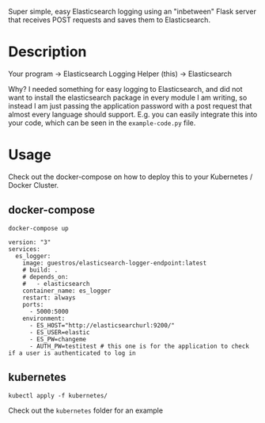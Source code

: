 Super simple, easy Elasticsearch logging using an "inbetween" Flask server that receives POST requests and saves them to Elasticsearch. 

# Description

Your program -> Elasticsearch Logging Helper (this) -> Elasticsearch

Why? I needed something for easy logging to Elasticsearch, and did not want to install the elasticsearch package in every module I am writing, so instead I am just passing the application password with a post request that almost every language should support. E.g. you can easily integrate this into your code, which can be seen in the `example-code.py` file. 

# Usage

Check out the docker-compose on how to deploy this to your Kubernetes / Docker Cluster.

## docker-compose

`docker-compose up`

```
version: "3"
services:
  es_logger:
    image: guestros/elasticsearch-logger-endpoint:latest
    # build: .
    # depends_on: 
    #   - elasticsearch
    container_name: es_logger
    restart: always
    ports:
      - 5000:5000
    environment:
      - ES_HOST="http://elasticsearchurl:9200/"
      - ES_USER=elastic
      - ES_PW=changeme
      - AUTH_PW=testitest # this one is for the application to check if a user is authenticated to log in
```

## kubernetes

`kubectl apply -f kubernetes/`

Check out the `kubernetes` folder for an example